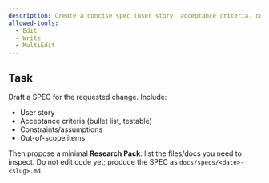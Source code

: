 ```yaml
---
description: Create a concise spec (user story, acceptance criteria, constraints) before any code
allowed-tools:
  - Edit
  - Write
  - MultiEdit
---
```

## Task
Draft a SPEC for the requested change. Include:
- User story
- Acceptance criteria (bullet list, testable)
- Constraints/assumptions
- Out-of-scope items

Then propose a minimal **Research Pack**: list the files/docs you need to inspect.
Do not edit code yet; produce the SPEC as `docs/specs/<date>-<slug>.md`.
